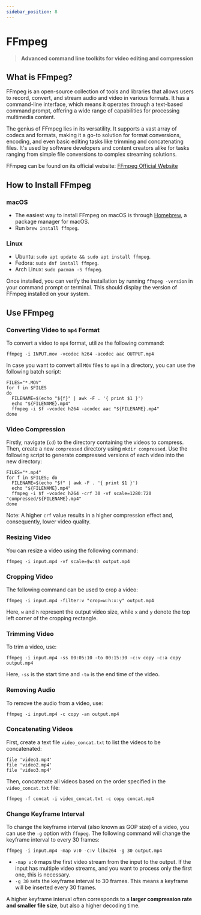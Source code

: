 ```yaml
---
sidebar_position: 8
---
```


# FFmpeg

> **Advanced command line toolkits for video editing and compression**

## What is FFmpeg?

FFmpeg is an open-source collection of tools and libraries that allows users to record, convert, and stream audio and
video in various formats. It has a command-line interface, which means it operates through a text-based command prompt,
offering a wide range of capabilities for processing multimedia content.

The genius of FFmpeg lies in its versatility. It supports a vast array of codecs and formats, making it a go-to solution
for format conversions, encoding, and even basic editing tasks like trimming and concatenating files. It's used by
software developers and content creators alike for tasks ranging from simple file conversions to complex streaming
solutions.

FFmpeg can be found on its official website: [FFmpeg Official Website](https://ffmpeg.org/)

## How to Install FFmpeg

### macOS

- The easiest way to install FFmpeg on macOS is through [Homebrew](https://brew.sh/), a package manager for macOS.
- Run `brew install ffmpeg`.

### Linux

- Ubuntu: `sudo apt update && sudo apt install ffmpeg`.
- Fedora: `sudo dnf install ffmpeg`.
- Arch Linux: `sudo pacman -S ffmpeg`.

Once installed, you can verify the installation by running `ffmpeg -version` in your command prompt or terminal. This
should display the version of FFmpeg installed on your system.

## Use FFmpeg

### Converting Video to `mp4` Format

To convert a video to `mp4` format, utilize the following command:

```shell
ffmpeg -i INPUT.mov -vcodec h264 -acodec aac OUTPUT.mp4
```

In case you want to convert all `MOV` files to `mp4` in a directory, you can use the following batch script:

```shell
FILES="*.MOV"
for f in $FILES
do
  FILENAME=$(echo "${f}" | awk -F . '{ print $1 }')
  echo "${FILENAME}.mp4"
  ffmpeg -i $f -vcodec h264 -acodec aac "${FILENAME}.mp4"
done
```

### Video Compression

Firstly, navigate (`cd`) to the directory containing the videos to compress. Then, create a new `compressed` directory
using `mkdir compressed`. Use the following script to generate compressed versions of each video into the new directory:

```shell
FILES="*.mp4"
for f in $FILES; do
  FILENAME=$(echo "$f" | awk -F . '{ print $1 }')
  echo "${FILENAME}.mp4"
  ffmpeg -i $f -vcodec h264 -crf 30 -vf scale=1280:720 "compressed/${FILENAME}.mp4"
done
```

Note: A higher `crf` value results in a higher compression effect and, consequently, lower video quality.

### Resizing Video

You can resize a video using the following command:

```shell
ffmpeg -i input.mp4 -vf scale=$w:$h output.mp4
```

### Cropping Video

The following command can be used to crop a video:

```shell
ffmpeg -i input.mp4 -filter:v "crop=w:h:x:y" output.mp4
```

Here, `w` and `h` represent the output video size, while `x` and `y` denote the top left corner of the cropping
rectangle.

### Trimming Video

To trim a video, use:

```shell
ffmpeg -i input.mp4 -ss 00:05:10 -to 00:15:30 -c:v copy -c:a copy output.mp4
```

Here, `-ss` is the start time and `-to` is the end time of the video.

### Removing Audio

To remove the audio from a video, use:

```shell
ffmpeg -i input.mp4 -c copy -an output.mp4
```

### Concatenating Videos

First, create a text file `video_concat.txt` to list the videos to be concatenated:

```text
file 'video1.mp4'
file 'video2.mp4'
file 'video3.mp4'
```

Then, concatenate all videos based on the order specified in the `video_concat.txt` file:

```shell
ffmpeg -f concat -i video_concat.txt -c copy concat.mp4
```

### Change Keyframe Interval

To change the keyframe interval (also known as GOP size) of a video, you can use the `-g` option with `ffmpeg`. The
following command will change the keyframe interval to every 30 frames:

```shell
ffmpeg -i input.mp4 -map v:0 -c:v libx264 -g 30 output.mp4
```

- `-map v:0` maps the first video stream from the input to the output. If the input has multiple video streams, and you
  want to process only the first one, this is necessary.
- `-g 30` sets the keyframe interval to 30 frames. This means a keyframe will be inserted every 30 frames.

A higher keyframe interval often corresponds to a **larger compression rate and smaller file size**, but also a higher
decoding time. 